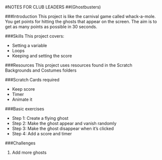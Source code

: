 #NOTES FOR CLUB LEADERS
##(Ghostbusters)

###Introduction
This project is like the carnival game called whack-a-mole. You get points for hitting the ghosts that appear on the screen. The aim is to get as many points as possible in 30 seconds.

###Skills
This project covers:
* Setting a variable
* Loops
* Keeping and setting the score

###Resources
This project uses resources found in the Scratch Backgrounds and Costumes folders

###Scratch Cards required
* Keep score 
* Timer 
* Animate it

###Basic exercises
* Step 1: Create a flying ghost
* Step 2: Make the ghost appear and vanish randomly 
* Step 3: Make the ghost disappear when it’s clicked 
* Step 4: Add a score and timer

###Challenges
1. Add more ghosts
